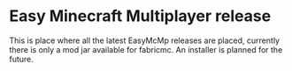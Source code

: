 
# Easy Minecraft Multiplayer release

This is place where all the latest EasyMcMp releases are placed, currently there is only a mod jar available for fabricmc. An installer is planned for the future.
